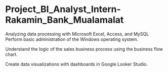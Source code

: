 # Project_BI_Analyst_Intern-Rakamin_Bank_Mualamalat
Analyzing data processing with Microsoft Excel, Access, and MySQL Perform basic administration of the Windows operating system. 

Understand the logic of the sales business process using the business flow chart. 

Create data visualizations with dashboards in Google Looker Studio.

